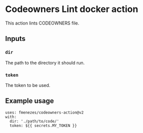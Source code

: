 # Codeowners Lint docker action

This action lints CODEOWNERS file.

## Inputs

### `dir`

The path to the directory it should run.

### `token`

The token to be used.

## Example usage

```
uses: fmenezes/codeowners-action@v2
with:
  dir: './path/to/code/'
  token: ${{ secrets.MY_TOKEN }}
```
